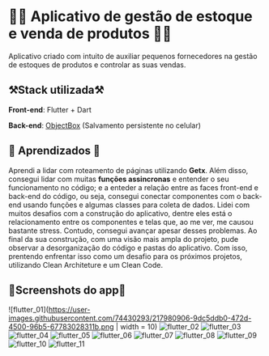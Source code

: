 # 📱📱 Aplicativo de gestão de estoque e venda de produtos 📱📱
Aplicativo criado com intuito de auxiliar pequenos fornecedores na gestão de estoques de produtos e controlar as suas vendas.

## ⚒️Stack utilizada⚒️

**Front-end**: Flutter + Dart

**Back-end**: [ObjectBox](https://objectbox.io/) (Salvamento persistente no celular)

## 🧠 Aprendizados 🧠

Aprendi a lidar com roteamento de páginas utilizando **Getx**. Além disso, consegui lidar com muitas **funções assincronas** e entender o seu funcionamento no código; e a enteder a relação entre as faces front-end e back-end do código, ou seja, consegui conectar componentes com o back-end usando funções e algumas classes para coleta de dados.
Lidei com muitos desafios com a construção do aplicativo, dentre eles está o relacionamento entre os componentes e telas que, ao me ver, me causou bastante stress. Contudo, consegui avançar apesar desses problemas. Ao final da sua construção, com uma visão mais ampla do projeto, pude observar a desorganização do código e pastas do aplicativo. Com isso, prentendo enfrentar isso como um desafio para os próximos projetos, utilizando Clean Architeture e um Clean Code.

## 📸Screenshots do app📸
![flutter_01](https://user-images.githubusercontent.com/74430293/217980906-9dc5ddb0-472d-4500-96b5-67783028311b.png | width = 10)
![flutter_02](https://user-images.githubusercontent.com/74430293/217980954-9d80ac98-66b5-4c72-956c-2b40028a92b4.png)
![flutter_03](https://user-images.githubusercontent.com/74430293/217980955-f11b9173-b4c3-4fa6-81b3-caddebda2980.png)
![flutter_04](https://user-images.githubusercontent.com/74430293/217980958-fc801ddc-a028-4fab-8a51-260527df12fa.png)
![flutter_05](https://user-images.githubusercontent.com/74430293/217980960-45e3517a-7e31-433b-83fe-640841b69ae6.png)
![flutter_06](https://user-images.githubusercontent.com/74430293/217980961-c61197ae-e030-4ef4-b093-08afee896bf6.png)
![flutter_07](https://user-images.githubusercontent.com/74430293/217980965-e1a5da63-7c01-4742-9c62-652d097dd052.png)
![flutter_08](https://user-images.githubusercontent.com/74430293/217980967-e68886e2-5bdb-4f99-a87a-3331e6b70f78.png)
![flutter_09](https://user-images.githubusercontent.com/74430293/217980968-f9a1343b-6d54-4740-9eaa-5b11c59b7666.png)
![flutter_10](https://user-images.githubusercontent.com/74430293/217980972-508b1744-1041-4437-9a34-bbe767341ebf.png)
![flutter_11](https://user-images.githubusercontent.com/74430293/217980973-6261de4c-1160-4ad6-91df-2bba6123b1b6.png)
